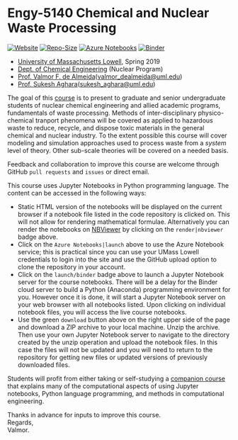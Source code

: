 # Engy-5140 Chemical and Nuclear Waste Processing

[![Website](https://img.shields.io/website/https/github.com/dpploy/engy-5140?down_color=lightgrey&down_message=offline&up_color=blue&up_message=online)](https://github.com/dpploy/engy-5140)
[![Repo-Size](https://img.shields.io/github/repo-size/dpploy/engy-5140)](https://github.com/dpploy/engy-5140)
[![Azure Notebooks](https://notebooks.azure.com/launch.svg)](https://notebooks.azure.com/dealmeidavf/projects/chen-1070)
[![Binder](https://mybinder.org/badge_logo.svg)](https://mybinder.org/v2/gh/dpploy/engy-5140/master)

   + [University of Massachusetts Lowell](https://www.uml.edu/), Spring 2019
   + [Dept. of Chemical Engineering](https://www.uml.edu/Engineering/Chemical/) (Nuclear Program)
   + [Prof. Valmor F. de Almeida](https://www.uml.edu/Engineering/Chemical/faculty/de-Almeida-Valmor.aspx)(valmor_dealmeida@uml.edu)
   + [Prof. Sukesh Aghara](https://www.uml.edu/Engineering/Chemical/faculty/Aghara-Sukesh.aspx)(sukesh_aghara@uml.edu)

The goal of this [course](https://github.com/dpploy/engy-5140) is to present to graduate and senior undergraduate students of nuclear chemical engineering and allied academic programs, fundamentals of waste processing. Methods of inter-disciplinary physico-chemical tranport phenomena will be covered as applied to hazardous waste to reduce, recycle, and dispose toxic materials in the general chemical and nuclear industry. To the extent possible this course will cover modeling and simulation approaches used to process waste from a *system* level of theory. Other sub-scale theories will be covered on a needed basis.

Feedback and collaboration to improve this course are welcome through GitHub `pull requests` and `issues` or direct email.

This course uses Jupyter Notebooks in Python programming language. The content can be accessed in
the following ways:
+ Static HTML version of the notebooks will be displayed on the current browser if a
notebook file listed in the code repository is clicked on. This will not allow for rendering mathematical formulae. Alternatively you can render the notebooks on [NBViewer](http://nbviewer.jupyter.org/) by clicking on the `render|nbviewer` badge above.
+ Click on the `Azure Notebooks|launch` above to use the Azure Notebook service; this is practical since you can use your UMass Lowell credentials to login into the site and use the GitHub upload option to clone the repository in your account.
+ Click on the `launch/binder` badge above to launch a Jupyter Notebook server for the
course notebooks. There will be a delay for the Binder cloud server to build a
Python (Anaconda) programming environment for you. However once it is done, it will
start a Jupyter Notebook server on your web browser with all notebooks listed. Upon
clicking on individual notebook files, you will access the live course notebooks.
+ Use the green `download` button above on the right upper side of the page and download a ZIP archive to your local machine. Unzip the archive. Then use your own Jupyter Notebook server to navigate to the directory created by the unzip operation and upload the notebook files. In this case the files will not be updated and you will need to return to the repository for getting new files or updated versions of previously downloaded files.

Students will profit from either taking or self-studying a [companion course](https://github.com/dpploy/chen-3170) that explains many of the computational aspects of using Jupyter notebooks, Python language programming, and methods in computational engineering.

Thanks in advance for inputs to improve this course.\
Regards,\
Valmor.
